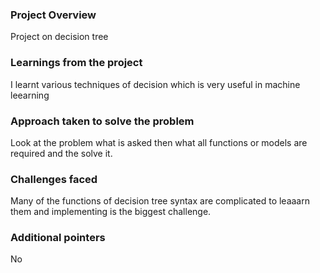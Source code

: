 ### Project Overview

 Project on decision tree


### Learnings from the project

 I learnt various techniques of decision which is very useful in machine leearning


### Approach taken to solve the problem

 Look at the problem what is asked then what all functions or models are required and the solve it.


### Challenges faced

 Many of the functions of decision tree syntax are complicated to leaaarn them and implementing is the biggest challenge.


### Additional pointers

 No


